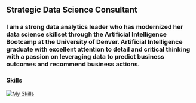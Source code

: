 ## Strategic Data Science Consultant

### I am a strong data analytics leader who has modernized her data science skillset through the Artificial Intelligence Bootcamp at the University of Denver.  Artificial Intelligence graduate with excellent attention to detail and critical thinking with a passion on leveraging data to predict business outcomes and recommend business actions.

### Skills
[![My Skills](https://skillicons.dev/icons?i=py,mysql,matlab,sklearn)](https://skillicons.dev)


<!--
**MMittels/MMittels** is a ✨ _special_ ✨ repository because its `README.md` (this file) appears on your GitHub profile.

Here are some ideas to get you started:

- 🔭 I’m currently working on ...
- 🌱 I’m currently learning ...
- 👯 I’m looking to collaborate on ...
- 🤔 I’m looking for help with ...
- 💬 Ask me about ...
- 📫 How to reach me: ...
- 😄 Pronouns: ...
- ⚡ Fun fact: ...
-->
